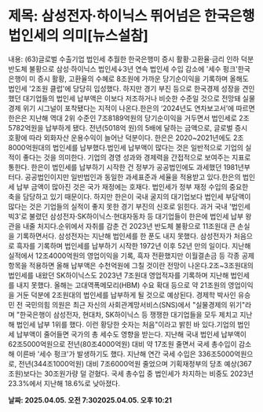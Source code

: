 # **제목: 삼성전자·하이닉스 뛰어넘은 한국은행 법인세의 의미[뉴스설참]**

  내용: (63)글로벌 수출기업 법인세 추월한 한국은행미 증시 활황·고환율·금리 인하 덕분반도체 불황으로 삼성·하이닉스 법인세↓3년 연속 법인세 수입 감소에 '세수 펑크'한국은행이 미 증시 활황, 고환율의 수혜로 8조원에 가까운 당기순이익을 기록하며 올해도 법인세 '2조원 클럽'에 당당히 입성했다. 하지만 경기 부진 등으로 한국경제 성장을 견인했던 대기업들의 법인세 납부액은 이보다 저조하거나 비슷한 수준일 것으로 전망돼 실물경제 위기 시그널이 포착됐다는 지적이 나온다.한은의 ‘2024년도 연차보고서’에 따르면 한은은 지난해 역대 2위 수준인 7조8189억원의 당기순이익을 거두면서 법인세로 2조5782억원을 납부하게 됐다. 전년(5018억 원)의 5배에 달하는 금액으로, 글로벌 증시 호황에 따라 외화자산 운용수익이 늘어난 덕분이다. 한은은 2020~2021년에도 2조8000억원대의 법인세를 납부했다.법인세 납부액이 많다는 것은 일반적으로 기업의 실적이 좋다는 것을 의미한다. 기업의 경영 성과와 경제력을 간접적으로 보여주는 지표로 통한다. 한은이 법인세를 납부하기 시작한 건 정부가 공공법인에도 과세했던 1981년부터다. 공공법인이지만 일반법인과 동일한 과세표준과 세율을 적용받고 있다.한은의 법인세 납부 금액이 많아진 것은 국가 재정에는 호재다. 법인세가 정부 재정 수입의 중요한 축을 담당하고 있기 때문이다. 하지만 한은이 국내 굴지의 대기업보다 법인세 부담액이 많다는 것은 기업들의 실적이 좋지 못한 경기 부진의 신호로 읽힌다. 과거 국내 '법인세 빅3'로 불렸던 삼성전자·SK하이닉스·현대자동차 등 대기업들이 한은에 법인세 납부 왕관을 내줄 처지다.순위에서 자취를 감춘 건 2023년 반도체 불황으로 11조원대 큰 손실을 기록하면서다. 삼성전자는 지난해 법인세를 한 푼도 내지 못했다. 삼성전자가 처음으로 흑자를 기록하며 법인세를 납부하기 시작한 1972년 이후 52년 만의 일이다. 지난해 실적에서 12조4000억원의 영업이익을 기록, 흑자 전환했지만 이월결손금 등 각종 공제 항목을 적용하면 올해 납부액은 수천억원에 그칠 것이란 전망이 나온다.2조~3조원대의 법인세를 내왔던 SK하이닉스도 2023년 7조원대 영업적자를 기록하며 지난해 법인세를 내지 못했다. 올해는 고대역폭메모리(HBM) 수요 확대 등으로 약 21조원의 영업이익을 거둔 덕분에 2조원대의 법인세를 납부하게 될 것으로 예상된다. 경제학 박사인 유승민 전 국민의힘 의원은 최근 자신의 사회관계망서비스(SNS)에서 "실물경제의 위기"라며 "한국은행이 삼성전자, 현대차, SK하이닉스 등 쟁쟁한 대기업들을 모두 제치고 지난해 법인세 납부 1위를 했다. 이런 황당한 숫자는 처음"이라고 밝힌 바 있다.기업의 법인세 납부액이 줄어들면 국가의 총 세수도 영향을 받는다. 지난해 국내 법인세 납부액이 62조5000억원으로 전년(80조4000억원) 대비 약 17조원 줄면서 국세 총수입이 감소해 이른바 '세수 펑크'가 발생하기도 했다. 지난해 연간 국세 수입은 336조5000억원으로, 전년(344조1000억원) 대비 7조6000억원 줄었으며 기획재정부의 당초 예상(367조원)보다는 30조원가량 덜 걷혔다. 국세 총수입 중 법인세가 차지하는 비중도 2023년 23.3%에서 지난해 18.6%로 낮아졌다.

  **날짜: 2025.04.05. 오전 7:302025.04.05. 오후 10:21**